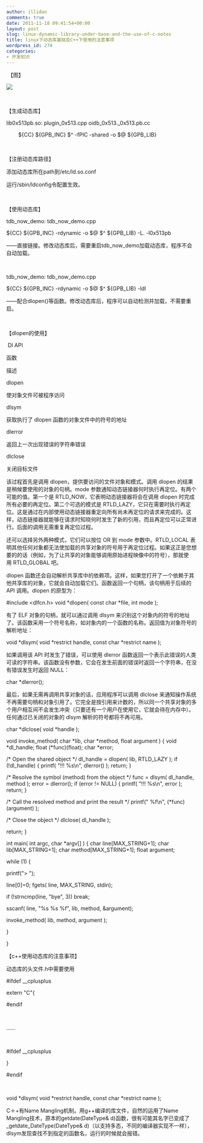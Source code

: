 ```yaml
---
author: illidan
comments: true
date: 2011-11-18 09:41:54+00:00
layout: post
slug: linux-dynamic-library-under-base-and-the-use-of-c-notes
title: linux下动态库基础及C++下使用的注意事项
wordpress_id: 274
categories:
- 开发知识
---
```


 【图】




![](http://top.oa.com/pictures/201109/1315544326_71.png)




 




【生成动态库】




lib0x513pb.so: plugin_0x513.cpp oidb_0x513._0x513.pb.cc




        ${CC} ${GPB_INC} $^ -fPIC -shared -o $@ ${GPB_LIB}




 




【注册动态库路径】




添加动态库所在path到/etc/ld.so.conf




运行/sbin/ldconfig令配置生效。




 




【使用动态库】




tdb_now_demo: tdb_now_demo.cpp




${CC} ${GPB_INC} -rdynamic -o $@ $^ ${GPB_LIB} -L. -l0x513pb




——直接链接。修改动态库后，需要重启tdb_now_demo加载动态库，程序不会自动加载。




 




tdb_now_demo: tdb_now_demo.cpp




${CC} ${GPB_INC} -rdynamic -o $@ $^ ${GPB_LIB} -ldl




——配合dlopen()等函数。修改动态库后，程序可以自动检测并加载，不需要重启。




 




【dlopen的使用】




 Dl API

















函数








描述












dlopen








使对象文件可被程序访问












dlsym








获取执行了 dlopen 函数的对象文件中的符号的地址












dlerror








返回上一次出现错误的字符串错误












dlclose








关闭目标文件












该过程首先是调用 dlopen，提供要访问的文件对象和模式。调用 dlopen 的结果是稍候要使用的对象的句柄。mode 参数通知动态链接器何时执行再定位。有两个可能的值。第一个是 RTLD_NOW，它表明动态链接器将会在调用 dlopen 时完成所有必要的再定位。第二个可选的模式是 RTLD_LAZY，它只在需要时执行再定位。这是通过在内部使用动态链接器重定向所有尚未再定位的请求来完成的。这样，动态链接器就能够在请求时知晓何时发生了新的引用，而且再定位可以正常进行。后面的调用无需重复再定位过程。




还可以选择另外两种模式，它们可以按位 OR 到 mode 参数中。RTLD_LOCAL 表明其他任何对象都无法使加载的共享对象的符号用于再定位过程。如果这正是您想要的的话（例如，为了让共享的对象能够调用原始进程映像中的符号），那就使用 RTLD_GLOBAL 吧。




dlopen 函数还会自动解析共享库中的依赖项。这样，如果您打开了一个依赖于其他共享库的对象，它就会自动加载它们。函数返回一个句柄，该句柄用于后续的 API 调用。dlopen 的原型为：




#include <dlfcn.h>
void *dlopen( const char *file, int mode );




有了 ELF 对象的句柄，就可以通过调用 dlsym 来识别这个对象内的符号的地址了。该函数采用一个符号名称，如对象内的一个函数的名称。返回值为对象符号的解析地址：




void *dlsym( void *restrict handle, const char *restrict name );




如果调用该 API 时发生了错误，可以使用 dlerror 函数返回一个表示此错误的人类可读的字符串。该函数没有参数，它会在发生前面的错误时返回一个字符串，在没有错误发生时返回 NULL：




char *dlerror();




最后，如果无需再调用共享对象的话，应用程序可以调用 dlclose 来通知操作系统不再需要句柄和对象引用了。它完全是按引用来计数的，所以同一个共享对象的多个用户相互间不会发生冲突（只要还有一个用户在使用它，它就会待在内存中）。任何通过已关闭的对象的 dlsym 解析的符号都将不再可用。




char *dlclose( void *handle );


void invoke_method( char *lib, char *method, float argument )
{
void *dl_handle;
float (*func)(float);
char *error;

/* Open the shared object */
dl_handle = dlopen( lib, RTLD_LAZY );
if (!dl_handle) {
printf( "!!! %s\n", dlerror() );
return;
}

/* Resolve the symbol (method) from the object */
func = dlsym( dl_handle, method );
error = dlerror();
if (error != NULL) {
printf( "!!! %s\n", error );
return;
}

/* Call the resolved method and print the result */
printf(" %f\n", (*func)(argument) );

/* Close the object */
dlclose( dl_handle );

return;
}

int main( int argc, char *argv[] )
{
char line[MAX_STRING+1];
char lib[MAX_STRING+1];
char method[MAX_STRING+1];
float argument;

while (1) {

printf("> ");

line[0]=0;
fgets( line, MAX_STRING, stdin);

if (!strncmp(line, "bye", 3)) break;

sscanf( line, "%s %s %f", lib, method, &argument);

invoke_method( lib, method, argument );

}

}


【c++使用动态库的注意事项】




动态库的头文件.h中需要使用




#ifdef __cplusplus




extern "C"{




#endif




 




......




 




#ifdef __cplusplus




}




#endif




 




void *dlsym( void *restrict handle, const char *restrict name );




C＋+有Name Mangling机制。用g++编译的库文件，自然的运用了Name Mangling技术，原本的getdate(DateType& d)函数，很有可能其名字已变成了_getdate_DateType(DateType& d)（以支持多态，不同的编译器实现不一样），dlsym发现查找不到指定的函数名，运行的时候就会报错。
